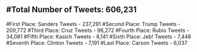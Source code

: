 #Total Number of Tweets: 606,231 
---
#First Place: Sanders Tweets - 237,291
#Second Place: Trump Tweets - 209,772
#Third Place: Cruz Tweets - 96,272
#Fourth Place: Rubio Tweets - 34,081
#Fifth Place: Kasich Tweets - 8,141
#Sixth Place: Jeb! Tweets - 7,448
#Seventh Place: Clinton Tweets - 7,191
#Last Place: Carson Tweets - 6,037
